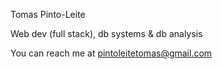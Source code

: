 Tomas Pinto-Leite

Web dev (full stack), db systems & db analysis

You can reach me at pintoleitetomas@gmail.com
